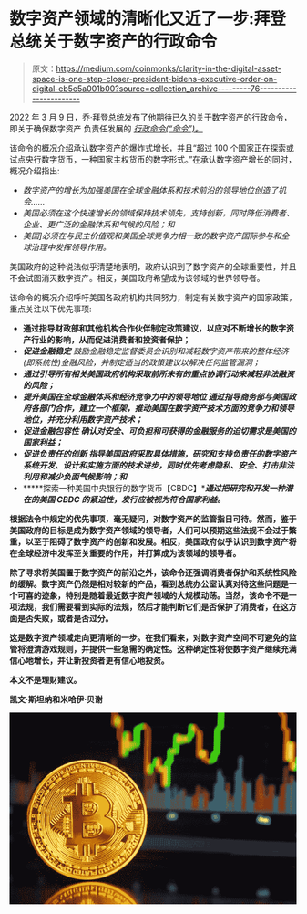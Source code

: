 # 数字资产领域的清晰化又近了一步:拜登总统关于数字资产的行政命令

> 原文：<https://medium.com/coinmonks/clarity-in-the-digital-asset-space-is-one-step-closer-president-bidens-executive-order-on-digital-eb5e5a001b00?source=collection_archive---------76----------------------->

2022 年 3 月 9 日，乔·拜登总统发布了他期待已久的关于数字资产的行政命令，即关于确保数字资产 负责任发展的 [*行政命令(“命令”)。*](https://www.whitehouse.gov/briefing-room/presidential-actions/2022/03/09/executive-order-on-ensuring-responsible-development-of-digital-assets/)

该命令的[概况介绍](https://www.whitehouse.gov/briefing-room/statements-releases/2022/03/09/fact-sheet-president-biden-to-sign-executive-order-on-ensuring-responsible-innovation-in-digital-assets/)承认数字资产的爆炸式增长，并且“超过 100 个国家正在探索或试点央行数字货币，一种国家主权货币的数字形式。”在承认数字资产增长的同时，概况介绍指出:

*   *数字资产的增长为加强美国在全球金融体系和技术前沿的领导地位创造了机会……*
*   *美国必须在这个快速增长的领域保持技术领先，支持创新，同时降低消费者、企业、更广泛的金融体系和气候的风险；和*
*   *美国]必须在与民主价值观和美国全球竞争力相一致的数字资产国际参与和全球治理中发挥领导作用。*

美国政府的这种说法似乎清楚地表明，政府认识到了数字资产的全球重要性，并且不会试图消灭数字资产。相反，美国政府希望成为该领域的世界领导者。

该命令的概况介绍呼吁美国各政府机构共同努力，制定有关数字资产的国家政策，重点关注以下优先事项:

*   **通过指导财政部和其他机构合作伙伴制定政策建议，以应对不断增长的数字资产行业的影响，从而促进消费者和投资者保护；**
*   ****促进金融稳定*** *鼓励金融稳定监督委员会识别和减轻数字资产带来的整体经济(即系统性)金融风险，并制定适当的政策建议以解决任何监管漏洞；**
*   ***通过引导所有相关美国政府机构采取前所未有的重点协调行动来减轻非法融资的风险；***
*   *****提升美国在全球金融体系和经济竞争力中的领导地位*** *通过指导商务部与美国政府各部门合作，建立一个框架，推动美国在数字资产技术方面的竞争力和领导地位，并充分利用数字资产技术；***
*   *****促进金融包容性*** *确认对安全、可负担和可获得的金融服务的迫切需求是美国的国家利益；***
*   *****促进负责任的创新*** *指导美国政府采取具体措施，研究和支持负责任的数字资产系统开发、设计和实施方面的技术进步，同时优先考虑隐私、安全、打击非法利用和减少负面气候影响；和***
*   *****探索一种美国中央银行的数字货币【CBDC】****通过把研究和开发一种潜在的美国 CBDC 的紧迫性，发行应被视为符合国家利益。***

**根据法令中规定的优先事项，毫无疑问，对数字资产的监管指日可待。然而，鉴于美国政府的目标是成为数字资产领域的领导者，人们可以预期这些法规不会过于繁重，以至于阻碍了数字资产的创新和发展。相反，美国政府似乎认识到数字资产将在全球经济中发挥至关重要的作用，并打算成为该领域的领导者。**

**除了寻求将美国置于数字资产的前沿之外，该命令还强调消费者保护和系统性风险的缓解。数字资产仍然是相对较新的产品，看到总统办公室认真对待这些问题是一个可喜的迹象，特别是随着最近数字资产领域的大规模动荡。当然，该命令不是一项法规，我们需要看到实际的法规，然后才能判断它们是否保护了消费者，在这方面是否失败，或者是否过分。**

**这是数字资产领域走向更清晰的一步。在我们看来，对数字资产空间不可避免的监管将澄清游戏规则，并提供一些急需的确定性。这种确定性将使数字资产继续充满信心地增长，并让新投资者更有信心地投资。**

**本文不是理财建议。**

**凯文·斯坦纳和米哈伊·贝谢**

**![](img/8b99ebb0365548f72b34959cdcfe5787.png)**